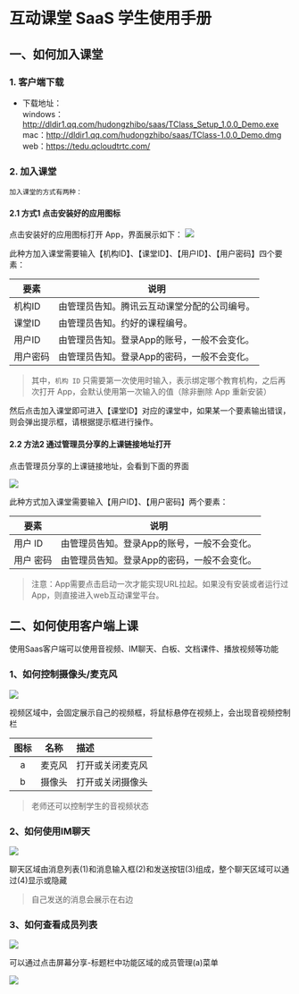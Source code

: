 # 互动课堂 SaaS 学生使用手册

## 一、如何加入课堂

### 1. 客户端下载
* 下载地址：      
	windows：http://dldir1.qq.com/hudongzhibo/saas/TClass_Setup_1.0.0_Demo.exe   
 	mac：http://dldir1.qq.com/hudongzhibo/saas/TClass-1.0.0_Demo.dmg          
	web：https://tedu.qcloudtrtc.com/     

### 2. 加入课堂
	加入课堂的方式有两种：

#### 2.1 方式1 点击安装好的应用图标

点击安装好的应用图标打开 App，界面展示如下：
![](https://main.qcloudimg.com/raw/49bb925a1cf8c37c15e2e56982ffb4ed.png)

此种方加入课堂需要输入【机构ID】、【课堂ID】、【用户ID】、【用户密码】四个要素：

要素 | 说明
--------- | ---------
机构ID | 由管理员告知。腾讯云互动课堂分配的公司编号。
课堂ID | 由管理员告知。约好的课程编号。
用户ID | 由管理员告知。登录App的账号，一般不会变化。
用户密码 | 由管理员告知。登录App的密码，一般不会变化。

> 其中，`机构 ID` 只需要第一次使用时输入，表示绑定哪个教育机构，之后再次打开 App，会默认使用第一次输入的值（除非删除 App 重新安装）

然后点击加入课堂即可进入【课堂ID】对应的课堂中，如果某一个要素输出错误，则会弹出提示框，请根据提示框进行操作。


#### 2.2 方法2 通过管理员分享的上课链接地址打开

点击管理员分享的上课链接地址，会看到下面的界面

![](https://main.qcloudimg.com/raw/c731c52ec6d348dcda829b319d2cd21f.png)

此种方式加入课堂需要输入【用户ID】、【用户密码】两个要素：

要素 | 说明
--------- | ---------
用户 ID | 由管理员告知。登录App的账号，一般不会变化。
用户 密码 | 由管理员告知。登录App的密码，一般不会变化。


>注意：App需要点击启动一次才能实现URL拉起。如果没有安装或者运行过App，则直接进入web互动课堂平台。






## 二、如何使用客户端上课
使用Saas客户端可以使用音视频、IM聊天、白板、文档课件、播放视频等功能


### 1、如何控制摄像头/麦克风

![](https://main.qcloudimg.com/raw/a1acb4431ec3b4d211c2358bd895707d.png)

视频区域中，会固定展示自己的视频框，将鼠标悬停在视频上，会出现音视频控制栏

图标|名称|描述
:--:|:--:|:--
a| 麦克风 | 打开或关闭麦克风
b| 摄像头 | 打开或关闭摄像头

> 老师还可以控制学生的音视频状态

### 2、如何使用IM聊天

![](https://main.qcloudimg.com/raw/b65b96859859e1883e11a4dfa24b0a7f.png)

聊天区域由消息列表(1)和消息输入框(2)和发送按钮(3)组成，整个聊天区域可以通过(4)显示或隐藏

> 自己发送的消息会展示在右边

### 3、如何查看成员列表

![](https://main.qcloudimg.com/raw/50ee432249413e0e0ae1a6d3e3bf0baf.png)

可以通过点击屏幕分享-标题栏中功能区域的成员管理(a)菜单

![](https://main.qcloudimg.com/raw/0cef3ac022e30dc370d72d7672fbb69a.png)
